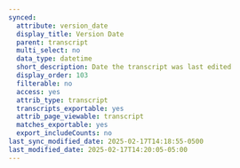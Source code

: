 ```yaml
---
synced:
  attribute: version_date
  display_title: Version Date
  parent: transcript
  multi_select: no
  data_type: datetime
  short_description: Date the transcript was last edited
  display_order: 103
  filterable: no
  access: yes
  attrib_type: transcript
  transcripts_exportable: yes
  attrib_page_viewable: transcript
  matches_exportable: yes
  export_includeCounts: no
last_sync_modified_date: 2025-02-17T14:18:55-0500
last_modified_date: 2025-02-17T14:20:05-05:00
---
```

